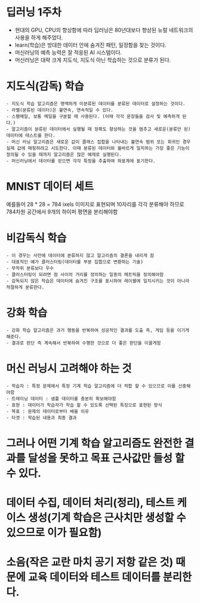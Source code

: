 # 딥러닝 1주차

- 현대의 GPU, CPU의 향상함에 따라 딥러닝은 80년대보다 향상된 뉴럴 네트워크의 사용을 하게 해주었다.
- learn(학습)은 방대한 데이터 안에 숨겨진 패턴, 일정함을 찾는 것이다.
- 머신러닝의 예측 능력은 잘 적응된 AI 시스템이다.
- 머신러닝은 대략 크게 지도식, 지도식 아닌 학습하는 것으로 분류가 된다.

# 지도식(감독) 학습
	- 지도식 학습 알고리즘은 명백하게 미분류된 데이터를 분류된 데이터로 설정하는 것이다.
	- 라벨(분류된 데이터)은 불연속, 연속적일 수 있다.
	- 스팸메일, 보통 메일을 구분할 때 사용된다. (이때 각각 문장들을 검사 및 예측하게 된다.)
	- 알고리즘이 분류된 데이터에서 실행될 때 정확도 향상하는 것을 멈추고 새로운(분류안 된)  데이터에 테스트를 한다.
	- 머신 러닝 알고리즘은 새로운 값이 클래스 집합을 나타내는 불연속 범위 또는 회귀인 경우 실제 값에 매핑하려고 시도한다. 이때 분류된 데이터와 올바르게 일치하는 가장 좋은 기능이 정의될 수 있을 때까지 알고리즘은 많은 예제로 실행된다.
	- 머신러닝에서 데이터를 얻으면 각각 특정을 추출하여 좌표계에 표기한다.

# MNIST 데이터 세트 
예를들어 28 * 28 = 784 ixels 이미지로 표현되며 10자리를 각각 분류해야 하므로 784차원 공간에서 9개의 하이퍼 평면을 분리해야함

# 비감독식 학습
	- 이 경우는 사전에 데이터에 분류하지 않고 알고리즘의 결론을 내리게 함
	- 대표적인 예가 클러스터링(데이터를 부분 집합으로 변환하는 기술)
	- 무작위 분류보다 우수
	- 클러스터링이 되려면 점 사이의 거리를 정의하는 일종의 메트릭을 정의해야함
	- 감독되지 않은 학습은 데이터에 숨겨진 구조를 표시하여 레이블에 일치시키는 것이 아니라 적절하게 분류한다.

# 강화 학습
	- 강화 학습 알고리즘은 과거 행동을 반복하여 성공적인 결과를 도출 즉, 게임 등을 이기게 해준다.
	- 결과로 판단 즉 계속해서 반복하여 수행한 것으로 더 좋은 판단을 이끌게함

# 머신 러닝시 고려해야 하는 것
	- 학습자 : 특정 문제에서 특정 기계 학습 알고리즘에 더 적합 할 수 있으므로 이를 신중해야함
	- 트레이닝 데이터 : 샘플 데이터를 충분히 확보해야함
	- 표현 : 데이터가 학습자가 학습 할 수 있도록 선택된 특징으로 표현된 방식
	- 목표 : 문제의 데이터로부터 배울 이유
	- 타겟 : 학습된 내용과 최종 결과
	
# 그러나 어떤 기계 학습 알고리즘도 완전한 결과를 달성을 못하고 목표 근사값만 들성 할 수 있다.

# 데이터 수집, 데이터 처리(정리), 테스트 케이스 생성(기계 학습은 근사치만 생성할 수 있으므로 이가 필요함)

# 소음(작은 교란 마치 공기 저항 같은 것) 때문에 교육 데이터와 테스트 데이터를 분리한다.